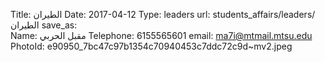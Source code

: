 Title:          الطيران
Date:           2017-04-12
Type:           leaders
url:            students_affairs/leaders/الطيران
save_as:        
Name:           مقبل الحربي
Telephone:      6155565601
email:          ma7i@mtmail.mtsu.edu
PhotoId:        e90950_7bc47c97b1354c70940453c7ddc72c9d~mv2.jpeg

